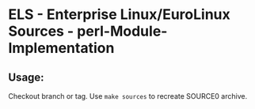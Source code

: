 # ELS - Enterprise Linux/EuroLinux Sources - perl-Module-Implementation
 
## Usage:
  Checkout branch or tag. Use `make sources` to recreate  SOURCE0 archive.
